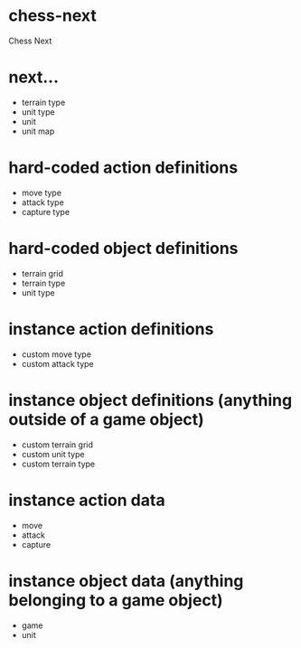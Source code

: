 # chess-next
Chess Next

# next...
- terrain type
- unit type
- unit
- unit map

# hard-coded action definitions
- move type
- attack type
- capture type

# hard-coded object definitions
- terrain grid
- terrain type
- unit type

# instance action definitions
- custom move type
- custom attack type

# instance object definitions (anything outside of a game object)
- custom terrain grid
- custom unit type
- custom terrain type

# instance action data
- move
- attack
- capture

# instance object data (anything belonging to a game object)
- game
- unit
